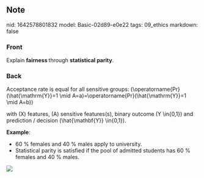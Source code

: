 ## Note
nid: 1642578801832
model: Basic-02d89-e0e22
tags: 09_ethics
markdown: false

### Front
Explain <b>fairness </b>through <b>statistical parity</b>.

### Back
Acceptance rate is equal for all sensitive groups:
\(\operatorname{Pr}(\hat{\mathrm{Y}}=1 \mid A=a)=\operatorname{Pr}(\hat{\mathrm{Y}}=1 \mid A=b)\)

with \(X\) features, \(A\) sensitive features(s), binary outcome \(Y \in\{0,1\}\) and prediction / decision  \(\hat{\mathbf{Y}} \in\{0,1\}\).

<b>Example</b>:
<ul><li>60 % females and 40 % males apply to university.</li><li>Statistical parity is satisfied if the pool of admitted students has 60 % females and 40 % males.</li></ul><img src="paste-d9dab3c10569590cb70e60686f44aa41a601def2.jpg">
